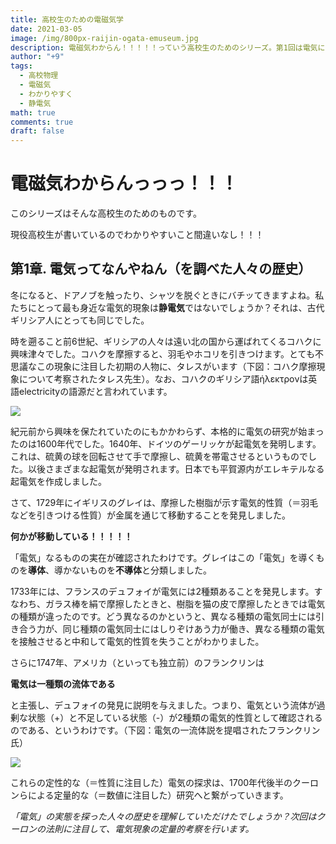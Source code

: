 ```yaml
---
title: 高校生のための電磁気学
date: 2021-03-05
image: /img/800px-raijin-ogata-emuseum.jpg
description: 電磁気わからん！！！！！っていう高校生のためのシリーズ。第1回は電気に関する研究の歴史。
author: "+9"
tags:
  - 高校物理
  - 電磁気
  - わかりやすく
  - 静電気
math: true
comments: true
draft: false
---
```

# 電磁気わからんっっっ！！！

このシリーズはそんな高校生のためのものです。

現役高校生が書いているのでわかりやすいこと間違いなし！！！

## 第1章. 電気ってなんやねん（を調べた人々の歴史）

冬になると、ドアノブを触ったり、シャツを脱ぐときにバチッてきますよね。私たちにとって最も身近な電気的現象は**静電気**ではないでしょうか？それは、古代ギリシア人にとっても同じでした。

時を遡ること前6世紀、ギリシアの人々は遠い北の国から運ばれてくるコハクに興味津々でした。コハクを摩擦すると、羽毛やホコリを引きつけます。とても不思議なこの現象に注目した初期の人物に、タレスがいます（下図：コハク摩擦現象について考察されたタレス先生）。なお、コハクのギリシア語ήλεκτρονは英語electricityの語源だと言われています。

![](/img/thales.jpg)

紀元前から興味を保たれていたのにもかかわらず、本格的に電気の研究が始まったのは1600年代でした。1640年、ドイツのゲーリッケが起電気を発明します。これは、硫黄の球を回転させて手で摩擦し、硫黄を帯電させるというものでした。以後さまざまな起電気が発明されます。日本でも平賀源内がエレキテルなる起電気を作成しました。

さて、1729年にイギリスのグレイは、摩擦した樹脂が示す電気的性質（＝羽毛などを引きつける性質）が金属を通じて移動することを発見しました。

**何かが移動している！！！！！**

「電気」なるものの実在が確認されたわけです。グレイはこの「電気」を導くものを**導体**、導かないものを**不導体**と分類しました。

1733年には、フランスのデュフォイが電気には2種類あることを発見します。すなわち、ガラス棒を絹で摩擦したときと、樹脂を猫の皮で摩擦したときでは電気の種類が違ったのです。どう異なるのかというと、異なる種類の電気同士には引き合う力が、同じ種類の電気同士にはしりぞけあう力が働き、異なる種類の電気を接触させると中和して電気的性質を失うことがわかりました。

さらに1747年、アメリカ（といっても独立前）のフランクリンは

**電気は一種類の流体である**

と主張し、デュフォイの発見に説明を与えました。つまり、電気という流体が過剰な状態（+）と不足している状態（-）が2種類の電気的性質として確認されるのである、というわけです。（下図：電気の一流体説を提唱されたフランクリン氏）

![](/img/benfranklinduplessis.jpg)

これらの定性的な（＝性質に注目した）電気の探求は、1700年代後半のクーロンらによる定量的な（＝数値に注目した）研究へと繋がっていきます。

*「電気」の実態を探った人々の歴史を理解していただけたでしょうか？次回はクーロンの法則に注目して、電気現象の定量的考察を行います。*